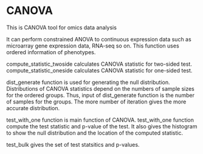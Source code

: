 # CANOVA
This is CANOVA tool for omics data analysis

It can perform constrained ANOVA to continuous expression data such as microarray gene expression data, RNA-seq so on.
This function uses ordered information of phenotypes.

compute_statistic_twoside calculates CANOVA statistic for two-sided test.
compute_statistic_oneside calculates CANOVA statistic for one-sided test.

dist_generate function is used for generating the null distribution. Distributions of CANOVA statistics depend on the numbers of sample sizes for the ordered groups.
Thus, input of dist_generate function is the number of samples for the groups. The more number of iteration gives the more accurate distribution.

test_with_one function is main function of CANOVA. test_with_one function compute the test statistic and p-value of the test.
It also gives the histogram to show the null distribution and the location of the computed statistic.

test_bulk gives the set of test statsitics and p-values.
